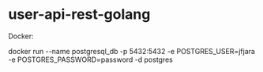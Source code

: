 # user-api-rest-golang

Docker:

docker run --name postgresql_db -p 5432:5432 -e POSTGRES_USER=jfjara -e POSTGRES_PASSWORD=password -d postgres

